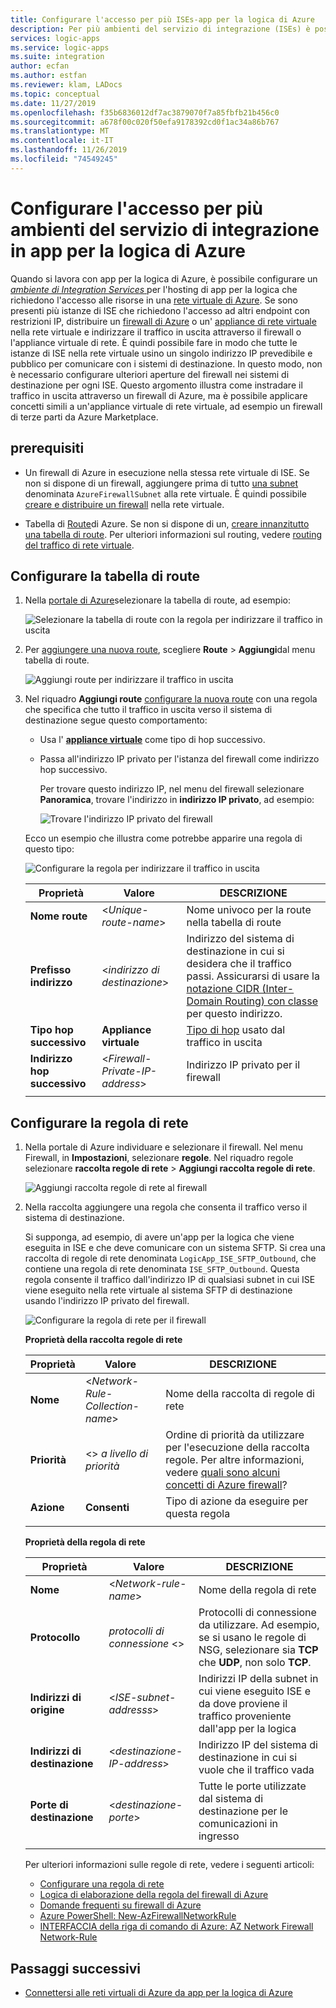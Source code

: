 ```yaml
---
title: Configurare l'accesso per più ISEs-app per la logica di Azure
description: Per più ambienti del servizio di integrazione (ISEs) è possibile configurare un singolo indirizzo IP in uscita pubblico per accedere a sistemi esterni da app per la logica di Azure
services: logic-apps
ms.service: logic-apps
ms.suite: integration
author: ecfan
ms.author: estfan
ms.reviewer: klam, LADocs
ms.topic: conceptual
ms.date: 11/27/2019
ms.openlocfilehash: f35b6836012df7ac3879070f7a85fbfb21b456c0
ms.sourcegitcommit: a678f00c020f50efa9178392cd0f1ac34a86b767
ms.translationtype: MT
ms.contentlocale: it-IT
ms.lasthandoff: 11/26/2019
ms.locfileid: "74549245"
---
```

# <a name="set-up-access-for-multiple-integration-service-environments-in-azure-logic-apps"></a>Configurare l'accesso per più ambienti del servizio di integrazione in app per la logica di Azure

Quando si lavora con app per la logica di Azure, è possibile configurare un [ *ambiente di Integration Services* ](../logic-apps/connect-virtual-network-vnet-isolated-environment-overview.md) per l'hosting di app per la logica che richiedono l'accesso alle risorse in una [rete virtuale di Azure](../virtual-network/virtual-networks-overview.md). Se sono presenti più istanze di ISE che richiedono l'accesso ad altri endpoint con restrizioni IP, distribuire un [firewall di Azure](../firewall/overview.md) o un' [appliance di rete virtuale](../virtual-network/virtual-networks-overview.md#filter-network-traffic) nella rete virtuale e indirizzare il traffico in uscita attraverso il firewall o l'appliance virtuale di rete. È quindi possibile fare in modo che tutte le istanze di ISE nella rete virtuale usino un singolo indirizzo IP prevedibile e pubblico per comunicare con i sistemi di destinazione. In questo modo, non è necessario configurare ulteriori aperture del firewall nei sistemi di destinazione per ogni ISE. Questo argomento illustra come instradare il traffico in uscita attraverso un firewall di Azure, ma è possibile applicare concetti simili a un'appliance virtuale di rete virtuale, ad esempio un firewall di terze parti da Azure Marketplace.

## <a name="prerequisites"></a>prerequisiti

* Un firewall di Azure in esecuzione nella stessa rete virtuale di ISE. Se non si dispone di un firewall, aggiungere prima di tutto [una subnet](../virtual-network/virtual-network-manage-subnet.md#add-a-subnet) denominata `AzureFirewallSubnet` alla rete virtuale. È quindi possibile [creare e distribuire un firewall](../firewall/tutorial-firewall-deploy-portal.md#deploy-the-firewall) nella rete virtuale.

* Tabella di [Route](../virtual-network/manage-route-table.md)di Azure. Se non si dispone di un, [creare innanzitutto una tabella di route](../virtual-network/manage-route-table.md#create-a-route-table). Per ulteriori informazioni sul routing, vedere [routing del traffico di rete virtuale](../virtual-network/virtual-networks-udr-overview.md).

## <a name="set-up-route-table"></a>Configurare la tabella di route

1. Nella [portale di Azure](https://portal.azure.com)selezionare la tabella di route, ad esempio:

   ![Selezionare la tabella di route con la regola per indirizzare il traffico in uscita](./media/connect-virtual-network-vnet-set-up-single-ip-address/select-route-table-for-virtual-network.png)

1. Per [aggiungere una nuova route](../virtual-network/manage-route-table.md#create-a-route), scegliere **Route** > **Aggiungi**dal menu tabella di route.

   ![Aggiungi route per indirizzare il traffico in uscita](./media/connect-virtual-network-vnet-set-up-single-ip-address/add-route-to-route-table.png)

1. Nel riquadro **Aggiungi route** [configurare la nuova route](../virtual-network/manage-route-table.md#create-a-route) con una regola che specifica che tutto il traffico in uscita verso il sistema di destinazione segue questo comportamento:

   * Usa l' [**appliance virtuale**](../virtual-network/virtual-networks-udr-overview.md#user-defined) come tipo di hop successivo.

   * Passa all'indirizzo IP privato per l'istanza del firewall come indirizzo hop successivo.

     Per trovare questo indirizzo IP, nel menu del firewall selezionare **Panoramica**, trovare l'indirizzo in **indirizzo IP privato**, ad esempio:

     ![Trovare l'indirizzo IP privato del firewall](./media/connect-virtual-network-vnet-set-up-single-ip-address/find-firewall-private-ip-address.png)

   Ecco un esempio che illustra come potrebbe apparire una regola di questo tipo:

   ![Configurare la regola per indirizzare il traffico in uscita](./media/connect-virtual-network-vnet-set-up-single-ip-address/add-rule-to-route-table.png)

   | Proprietà | Valore | DESCRIZIONE |
   |----------|-------|-------------|
   | **Nome route** | <*Unique-route-name*> | Nome univoco per la route nella tabella di route |
   | **Prefisso indirizzo** | <*indirizzo di destinazione*> | Indirizzo del sistema di destinazione in cui si desidera che il traffico passi. Assicurarsi di usare la [notazione CIDR (Inter-Domain Routing) con classe](https://en.wikipedia.org/wiki/Classless_Inter-Domain_Routing) per questo indirizzo. |
   | **Tipo hop successivo** | **Appliance virtuale** | [Tipo di hop](../virtual-network/virtual-networks-udr-overview.md#next-hop-types-across-azure-tools) usato dal traffico in uscita |
   | **Indirizzo hop successivo** | <*Firewall-Private-IP-address*> | Indirizzo IP privato per il firewall |
   |||

## <a name="set-up-network-rule"></a>Configurare la regola di rete

1. Nella portale di Azure individuare e selezionare il firewall. Nel menu Firewall, in **Impostazioni**, selezionare **regole**. Nel riquadro regole selezionare **raccolta regole di rete** > **Aggiungi raccolta regole di rete**.

   ![Aggiungi raccolta regole di rete al firewall](./media/connect-virtual-network-vnet-set-up-single-ip-address/add-network-rule-collection.png)

1. Nella raccolta aggiungere una regola che consenta il traffico verso il sistema di destinazione.

   Si supponga, ad esempio, di avere un'app per la logica che viene eseguita in ISE e che deve comunicare con un sistema SFTP. Si crea una raccolta di regole di rete denominata `LogicApp_ISE_SFTP_Outbound`, che contiene una regola di rete denominata `ISE_SFTP_Outbound`. Questa regola consente il traffico dall'indirizzo IP di qualsiasi subnet in cui ISE viene eseguito nella rete virtuale al sistema SFTP di destinazione usando l'indirizzo IP privato del firewall.

   ![Configurare la regola di rete per il firewall](./media/connect-virtual-network-vnet-set-up-single-ip-address/set-up-network-rule-for-firewall.png)

   **Proprietà della raccolta regole di rete**

   | Proprietà | Valore | DESCRIZIONE |
   |----------|-------|-------------|
   | **Nome** | <*Network-Rule-Collection-name*> | Nome della raccolta di regole di rete |
   | **Priorità** | <> *a livello di priorità* | Ordine di priorità da utilizzare per l'esecuzione della raccolta regole. Per altre informazioni, vedere [quali sono alcuni concetti di Azure firewall](../firewall/firewall-faq.md#what-are-some-azure-firewall-concepts)? |
   | **Azione** | **Consenti** | Tipo di azione da eseguire per questa regola |
   |||

   **Proprietà della regola di rete**

   | Proprietà | Valore | DESCRIZIONE |
   |----------|-------|-------------|
   | **Nome** | <*Network-rule-name*> | Nome della regola di rete |
   | **Protocollo** | *protocolli di connessione* <> | Protocolli di connessione da utilizzare. Ad esempio, se si usano le regole di NSG, selezionare sia **TCP** che **UDP**, non solo **TCP**. |
   | **Indirizzi di origine** | <*ISE-subnet-addresss*> | Indirizzi IP della subnet in cui viene eseguito ISE e da dove proviene il traffico proveniente dall'app per la logica |
   | **Indirizzi di destinazione** | <*destinazione-IP-address*> | Indirizzo IP del sistema di destinazione in cui si vuole che il traffico vada |
   | **Porte di destinazione** | <*destinazione-porte*> | Tutte le porte utilizzate dal sistema di destinazione per le comunicazioni in ingresso |
   |||

   Per ulteriori informazioni sulle regole di rete, vedere i seguenti articoli:

   * [Configurare una regola di rete](../firewall/tutorial-firewall-deploy-portal.md#configure-a-network-rule)
   * [Logica di elaborazione della regola del firewall di Azure](../firewall/rule-processing.md#network-rules-and-applications-rules)
   * [Domande frequenti su firewall di Azure](../firewall/firewall-faq.md)
   * [Azure PowerShell: New-AzFirewallNetworkRule](https://docs.microsoft.com/powershell/module/az.network/new-azfirewallnetworkrule)
   * [INTERFACCIA della riga di comando di Azure: AZ Network Firewall Network-Rule](https://docs.microsoft.com/cli/azure/ext/azure-firewall/network/firewall/network-rule?view=azure-cli-latest#ext-azure-firewall-az-network-firewall-network-rule-create)

## <a name="next-steps"></a>Passaggi successivi

* [Connettersi alle reti virtuali di Azure da app per la logica di Azure](../logic-apps/connect-virtual-network-vnet-isolated-environment.md)